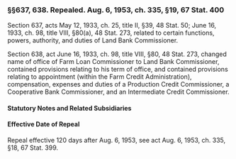 ### §§637, 638. Repealed. Aug. 6, 1953, ch. 335, §19, 67 Stat. 400 ###

Section 637, acts May 12, 1933, ch. 25, title II, §39, 48 Stat. 50; June 16, 1933, ch. 98, title VIII, §80(a), 48 Stat. 273, related to certain functions, powers, authority, and duties of Land Bank Commissioner.

Section 638, act June 16, 1933, ch. 98, title VIII, §80, 48 Stat. 273, changed name of office of Farm Loan Commissioner to Land Bank Commissioner, contained provisions relating to his term of office, and contained provisions relating to appointment (within the Farm Credit Administration), compensation, expenses and duties of a Production Credit Commissioner, a Cooperative Bank Commissioner, and an Intermediate Credit Commissioner.

#### **Statutory Notes and Related Subsidiaries** ####

#### Effective Date of Repeal ####

Repeal effective 120 days after Aug. 6, 1953, see act Aug. 6, 1953, ch. 335, §18, 67 Stat. 399.